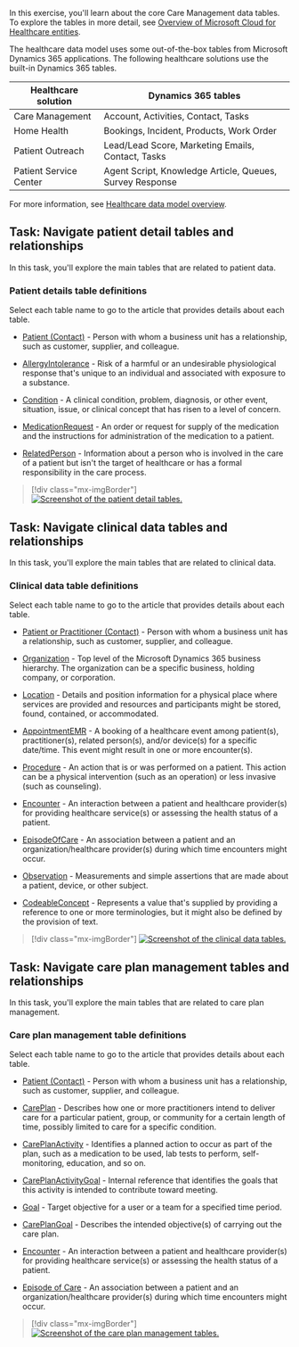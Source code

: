 In this exercise, you'll learn about the core Care Management data tables. To explore the tables in more detail, see [Overview of Microsoft Cloud for Healthcare entities](/common-data-model/schema/core/industrycommon/healthcare/healthcare-overview/?azure-portal=true).

The healthcare data model uses some out-of-the-box tables from Microsoft Dynamics 365 applications. The following healthcare solutions use the built-in Dynamics 365 tables.

|     Healthcare   solution     |     Dynamics 365 tables                                           |
|-------------------------------|-------------------------------------------------------------------|
|     Care   Management         |     Account, Activities, Contact, Tasks                           |
|     Home Health               |     Bookings, Incident, Products, Work Order                      |
|     Patient Outreach          |     Lead/Lead Score, Marketing Emails, Contact,   Tasks           |
|     Patient Service Center    |     Agent Script, Knowledge Article, Queues,   Survey Response    |

For more information, see [Healthcare data model overview](/dynamics365/industry/healthcare/overview-data-model/?azure-portal=true).

## Task: Navigate patient detail tables and relationships

In this task, you'll explore the main tables that are related to patient data. 

### Patient details table definitions

Select each table name to go to the article that provides details about each table.

- [Patient (Contact)](/common-data-model/schema/core/industrycommon/healthcare/administration/administrationcore/contact/?azure-portal=true) - Person with whom a business unit has a relationship, such as customer, supplier, and colleague.
  
- [AllergyIntolerance](/common-data-model/schema/core/industrycommon/healthcare/clinical/clinicalcore/allergyintolerance/?azure-portal=true) - Risk of a harmful or an undesirable physiological response that's unique to an individual and associated with exposure to a substance.
  
- [Condition](/common-data-model/schema/core/industrycommon/healthcare/foundational/commoncore/condition/?azure-portal=true) - A clinical condition, problem, diagnosis, or other event, situation, issue, or clinical concept that has risen to a level of concern.
  
- [MedicationRequest](/common-data-model/schema/core/industrycommon/healthcare/foundational/commoncore/medicationrequest/?azure-portal=true) - An order or request for supply of the medication and the instructions for administration of the medication to a patient.
  
- [RelatedPerson](/common-data-model/schema/core/industrycommon/healthcare/foundational/commoncore/relatedperson/?azure-portal=true) - Information about a person who is involved in the care of a patient but isn't the target of healthcare or has a formal responsibility in the care process.

> [!div class="mx-imgBorder"]
> [![Screenshot of the patient detail tables.](../media/patient-details.png)](../media/patient-details.png#lightbox)

## Task: Navigate clinical data tables and relationships

In this task, you'll explore the main tables that are related to clinical data.

### Clinical data table definitions

Select each table name to go to the article that provides details about each table.

- [Patient or Practitioner (Contact)](/common-data-model/schema/core/industrycommon/healthcare/administration/administrationcore/contact/?azure-portal=true) - Person with whom a business unit has a relationship, such as customer, supplier, and colleague.                                                                                                                                                                            
- [Organization](/common-data-model/schema/core/applicationcommon/organization/?azure-portal=true) - Top level of the Microsoft Dynamics 365 business hierarchy. The organization can be a specific business, holding company, or corporation.
  
- [Location](/common-data-model/schema/core/industrycommon/healthcare/foundational/commoncore/location/?azure-portal=true) - Details and position information for a physical place where services are provided and resources and participants might be stored, found, contained, or accommodated.
  
- [AppointmentEMR](/common-data-model/schema/core/industrycommon/healthcare/foundational/commoncore/appointmentemr/?azure-portal=true) - A booking of a healthcare event among patient(s), practitioner(s), related person(s), and/or device(s) for a specific date/time. This event might result in one or more encounter(s).
  
- [Procedure](/common-data-model/schema/core/industrycommon/healthcare/foundational/commoncore/procedure/?azure-portal=true) - An action that is or was performed on a patient. This action can be a physical intervention (such as an operation) or less invasive (such as counseling).
  
- [Encounter](/common-data-model/schema/core/industrycommon/healthcare/foundational/commoncore/encounter/?azure-portal=true) - An interaction between a patient and healthcare provider(s) for providing healthcare service(s) or assessing the health status of a patient.
  
- [EpisodeOfCare](/common-data-model/schema/core/industrycommon/healthcare/foundational/commoncore/episodeofcare/?azure-portal=true) - An association between a patient and an organization/healthcare provider(s) during which time encounters might occur.
  
- [Observation](/common-data-model/schema/core/industrycommon/healthcare/foundational/commoncore/observation/?azure-portal=true) - Measurements and simple assertions that are made about a patient, device, or other subject.
  
- [CodeableConcept](/common-data-model/schema/core/industrycommon/healthcare/foundational/commoncore/codeableconcept/?azure-portal=true) - Represents a value that's supplied by providing a reference to one or more terminologies, but it might also be defined by the provision of text.

> [!div class="mx-imgBorder"]
> [![Screenshot of the clinical data tables.](../media/clinical-data.png)](../media/clinical-data.png#lightbox)

## Task: Navigate care plan management tables and relationships

In this task, you'll explore the main tables that are related to care plan management.

### Care plan management table definitions

 Select each table name to go to the article that provides details about each table.

- [Patient (Contact)](/common-data-model/schema/core/industrycommon/healthcare/administration/administrationcore/contact/?azure-portal=true) - Person with whom a business unit has a relationship, such as customer, supplier, and colleague.
  
- [CarePlan](/common-data-model/schema/core/industrycommon/healthcare/foundational/commoncore/careplan/?azure-portal=true) - Describes how one or more practitioners intend to deliver care for a particular patient, group, or community for a certain length of time, possibly limited to care for a specific condition.
  
- [CarePlanActivity](/common-data-model/schema/core/industrycommon/healthcare/clinical/clinicalcareteam/careplanactivity/?azure-portal=true) - Identifies a planned action to occur as part of the plan, such as a medication to be used, lab tests to perform, self-monitoring, education, and so on.
  
- [CarePlanActivityGoal](/common-data-model/schema/core/industrycommon/healthcare/clinical/clinicalcareteam/careplanactivitygoal/?azure-portal=true) - Internal reference that identifies the goals that this activity is intended to contribute toward meeting.
  
- [Goal](/common-data-model/schema/core/industrycommon/healthcare/clinical/clinicalcareteam/goal/?azure-portal=true) - Target objective for a user or a team for a specified time period.
  
- [CarePlanGoal](/common-data-model/schema/core/industrycommon/healthcare/clinical/clinicalcareteam/overview/?azure-portal=true) - Describes the intended objective(s) of carrying out the care plan.
  
- [Encounter](/common-data-model/schema/core/industrycommon/healthcare/foundational/commoncore/encounter/?azure-portal=true) - An interaction between a patient and healthcare provider(s) for providing healthcare service(s) or assessing the health status of a patient.
  
- [Episode of Care](/common-data-model/schema/core/industrycommon/healthcare/foundational/commoncore/episodeofcare/?azure-portal=true) - An association between a patient and an organization/healthcare provider(s) during which time encounters might occur.

> [!div class="mx-imgBorder"]
> [![Screenshot of the care plan management tables.](../media/care-plan-management.png)](../media/care-plan-management.png#lightbox)
